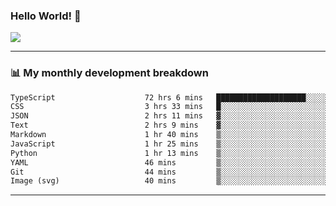 ### Hello World! 👋

<a>
  <img align="center" src="https://github-readme-stats.vercel.app/api?username=megatunger&count_private=true&include_all_commits=true&bg_color=30,56CCF2,2F80ED&title_color=fff&text_color=fff" />
</a>

------
### 📊 My monthly development breakdown

<!--START_SECTION:waka-->

```txt
TypeScript                    72 hrs 6 mins   ████████████████████░░░░░   80.34 %
CSS                           3 hrs 33 mins   █░░░░░░░░░░░░░░░░░░░░░░░░   03.96 %
JSON                          2 hrs 11 mins   ▓░░░░░░░░░░░░░░░░░░░░░░░░   02.44 %
Text                          2 hrs 9 mins    ▓░░░░░░░░░░░░░░░░░░░░░░░░   02.41 %
Markdown                      1 hr 40 mins    ▒░░░░░░░░░░░░░░░░░░░░░░░░   01.87 %
JavaScript                    1 hr 25 mins    ▒░░░░░░░░░░░░░░░░░░░░░░░░   01.59 %
Python                        1 hr 13 mins    ▒░░░░░░░░░░░░░░░░░░░░░░░░   01.36 %
YAML                          46 mins         ▒░░░░░░░░░░░░░░░░░░░░░░░░   00.86 %
Git                           44 mins         ▒░░░░░░░░░░░░░░░░░░░░░░░░   00.83 %
Image (svg)                   40 mins         ▒░░░░░░░░░░░░░░░░░░░░░░░░   00.74 %
```

<!--END_SECTION:waka-->

------
